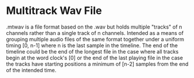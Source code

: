 # Multitrack Wav File
.mtwav is a file format based on the .wav but holds multiple "tracks" of n channels rather than a single track of n channels. Intended as a means of grouping multiple audio files of the same format together under a uniform timing [0, n-1] where n is the last sample in the timeline. The end of the timeline could be the end of the longest file in the case where all tracks begin at the word clock's [0] or the end of the last playing file in the case the tracks have starting positions a minimum of [n-2] samples from the end of the intended time.  
